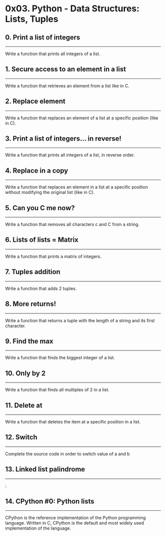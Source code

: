 # 0x03. Python - Data Structures: Lists, Tuples
## 0. Print a list of integers
***
Write a function that prints all integers of a list.

## 1. Secure access to an element in a list
***
Write a function that retrieves an element from a list like in C.

## 2. Replace element
***
Write a function that replaces an element of a list at a specific position (like in C).

## 3. Print a list of integers... in reverse!
***
Write a function that prints all integers of a list, in reverse order.

## 4. Replace in a copy
***
Write a function that replaces an element in a list at a specific position without modifying the original list (like in C).

## 5. Can you C me now?
***
Write a function that removes all characters c and C from a string.

## 6. Lists of lists = Matrix
***
Write a function that prints a matrix of integers.

## 7. Tuples addition
***
Write a function that adds 2 tuples.

## 8. More returns!
***
Write a function that returns a tuple with the length of a string and its first character.

## 9. Find the max
***
Write a function that finds the biggest integer of a list. 

## 10. Only by 2
***
Write a function that finds all multiples of 2 in a list.

## 11. Delete at
***
Write a function that deletes the item at a specific position in a list.

## 12. Switch
***
Complete the source code in order to switch value of a and b

## 13. Linked list palindrome
***
: 

## 14. CPython #0: Python lists
***
CPython is the reference implementation of the Python programming language. Written in C, CPython is the default and most widely used implementation of the language.

